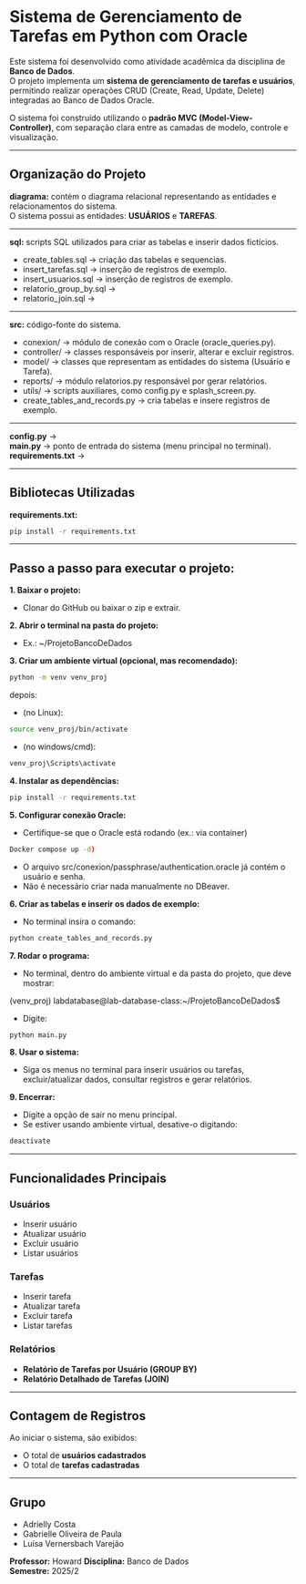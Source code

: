 # Sistema de Gerenciamento de Tarefas em Python com Oracle

Este sistema foi desenvolvido como atividade acadêmica da disciplina de **Banco de Dados**.  
O projeto implementa um **sistema de gerenciamento de tarefas e usuários**, permitindo realizar operações CRUD (Create, Read, Update, Delete) integradas ao Banco de Dados Oracle.

O sistema foi construído utilizando o **padrão MVC (Model-View-Controller)**, com separação clara entre as camadas de modelo, controle e visualização.

---

## Organização do Projeto

**diagrama:** contém o diagrama relacional representando as entidades e relacionamentos do sistema.  
O sistema possui as entidades: **USUÁRIOS** e **TAREFAS**.

---

**sql:** scripts SQL utilizados para criar as tabelas e inserir dados fictícios.  
- create_tables.sql → criação das tabelas e sequencias.  
- insert_tarefas.sql → inserção de registros de exemplo.  
- insert_usuarios.sql → inserção de registros de exemplo.  
- relatorio_group_by.sql →  
- relatorio_join.sql →  

---

**src:** código-fonte do sistema.  
- conexion/ → módulo de conexão com o Oracle (oracle_queries.py).  
- controller/ → classes responsáveis por inserir, alterar e excluir registros.  
- model/ → classes que representam as entidades do sistema (Usuário e Tarefa).  
- reports/ → módulo relatorios.py responsável por gerar relatórios.  
- utils/ → scripts auxiliares, como config.py e splash_screen.py.  
- create_tables_and_records.py → cria tabelas e insere registros de exemplo.  

---

**config.py** →  
**main.py** → ponto de entrada do sistema (menu principal no terminal).  
**requirements.txt** →  

---

## Bibliotecas Utilizadas

**requirements.txt:**  
```bash
pip install -r requirements.txt
```
---

## Passo a passo para executar o projeto:

**1.	Baixar o projeto:**
- Clonar do GitHub ou baixar o zip e extrair.

**2.	Abrir o terminal na pasta do projeto:**
- Ex.: ~/ProjetoBancoDeDados

**3.	Criar um ambiente virtual (opcional, mas recomendado):**
```bash 
python -m venv venv_proj
```

depois:
- (no Linux): 
```bash 
source venv_proj/bin/activate
```
- (no windows/cmd): 
```bash
venv_proj\Scripts\activate
```

**4.	Instalar as dependências:**
```bash 
pip install -r requirements.txt
```

**5.	Configurar conexão Oracle:**
- Certifique-se que o Oracle está rodando (ex.: via container) 
```bash
Docker compose up -d)
```
- O arquivo src/conexion/passphrase/authentication.oracle já contém o usuário e senha.
- Não é necessário criar nada manualmente no DBeaver.

**6.	Criar as tabelas e inserir os dados de exemplo:**
- No terminal insira o comando: 
```bash
python create_tables_and_records.py
```

**7.	Rodar o programa:**
- No terminal, dentro do ambiente virtual e da pasta do projeto, que deve mostrar:

 (venv_proj) labdatabase@lab-database-class:~/ProjetoBancoDeDados$ 
- Digite: 
```bash
python main.py
```

**8.	Usar o sistema:**
- Siga os menus no terminal para inserir usuários ou tarefas, excluir/atualizar dados, consultar registros e gerar relatórios.

**9.	Encerrar:**
- Digite a opção de sair no menu principal.
- Se estiver usando ambiente virtual, desative-o digitando: 
```bash
deactivate
```

---

## Funcionalidades Principais

### Usuários
- Inserir usuário  
- Atualizar usuário  
- Excluir usuário 
- Listar usuários  

### Tarefas
- Inserir tarefa  
- Atualizar tarefa  
- Excluir tarefa  
- Listar tarefas  

### Relatórios
- **Relatório de Tarefas por Usuário (GROUP BY)**  
- **Relatório Detalhado de Tarefas (JOIN)** 

__________________________________

## Contagem de Registros

Ao iniciar o sistema, são exibidos:
- O total de **usuários cadastrados**  
- O total de **tarefas cadastradas**
____________________________________

## Grupo
- Adrielly Costa
- Gabrielle Oliveira de Paula
- Luísa Vernersbach Varejão


**Professor:** Howard
**Disciplina:** Banco de Dados  
**Semestre:** 2025/2
